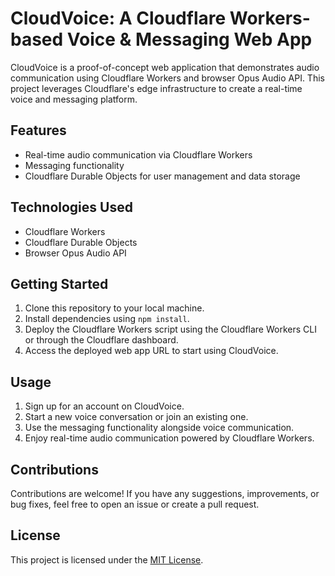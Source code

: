 # CloudVoice: A Cloudflare Workers-based Voice & Messaging Web App

CloudVoice is a proof-of-concept web application that demonstrates audio communication using Cloudflare Workers and browser Opus Audio API. This project leverages Cloudflare's edge infrastructure to create a real-time voice and messaging platform.

## Features
- Real-time audio communication via Cloudflare Workers
- Messaging functionality
- Cloudflare Durable Objects for user management and data storage

## Technologies Used
- Cloudflare Workers
- Cloudflare Durable Objects
- Browser Opus Audio API

## Getting Started
1. Clone this repository to your local machine.
2. Install dependencies using `npm install`.
3. Deploy the Cloudflare Workers script using the Cloudflare Workers CLI or through the Cloudflare dashboard.
4. Access the deployed web app URL to start using CloudVoice.

## Usage
1. Sign up for an account on CloudVoice.
2. Start a new voice conversation or join an existing one.
3. Use the messaging functionality alongside voice communication.
4. Enjoy real-time audio communication powered by Cloudflare Workers.

## Contributions
Contributions are welcome! If you have any suggestions, improvements, or bug fixes, feel free to open an issue or create a pull request.

## License
This project is licensed under the [MIT License](LICENSE).

